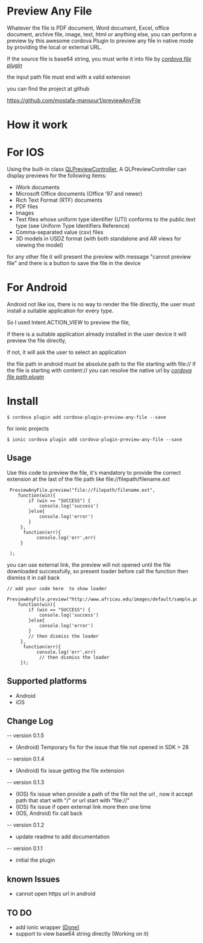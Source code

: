 # Preview Any File
Whatever the file is PDF document, Word document, Excel, office document, archive file, image, text, html or anything else, you can perform a preview by this awesome cordova Plugin to preview any file in native mode by providing the local or external URL.

If the source file is base64 string, you must write it into file by *[cordova file plugin](https://github.com/apache/cordova-plugin-file)*

the input path file must end with a valid extension

you can find the project at github 

https://github.com/mostafa-mansour1/previewAnyFile

# How it work

# For IOS
Using the built-in class [QLPreviewController](https://developer.apple.com/documentation/quicklook/qlpreviewcontroller),
A QLPreviewController can display previews for the following items:
- iWork documents
- Microsoft Office documents (Office ‘97 and newer)
- Rich Text Format (RTF) documents
- PDF files
- Images
- Text files whose uniform type identifier (UTI) conforms to the public.text type (see Uniform Type Identifiers Reference)
- Comma-separated value (csv) files
- 3D models in USDZ format (with both standalone and AR views for viewing the model)

for any other file it will present the preview with message "cannot preview file" and there is a button to save the file in the device

# For Android
Android not like ios, there is no way to render the file directly, the user must install a suitable application for every type.

So I used Intent.ACTION_VIEW to preview the file,

if there is a suitable application already installed in the user device it will preview the file directly,

if not, it will ask the user to select an application

the file path in android must be absolute path to the file starting with file:// if the file is starting with content:// you can resolve the native url by *[cordova file path plugin](https://github.com/hiddentao/cordova-plugin-filepath)*

# Install

```
$ cordova plugin add cordova-plugin-preview-any-file --save
```
for ionic projects 
```
$ ionic cordova plugin add cordova-plugin-preview-any-file --save
```

## Usage

Use this code to preview the file, it's mandatory to provide the correct extension at the last of the file path like 
file://filepath/filename.ext

```
 PreviewAnyFile.preview("file://filepath/filename.ext",
    function(win){ 
        if (win == "SUCCESS") {
            console.log('success') 
        }else{
            console.log('error')    
        }
     }, 
      function(err){
           console.log('err',err)     
     }
     
 );
```

you can use external link, the preview will not opened until the file downloaded successfully, so present loader before call the function then dismiss it in call back 
```
// add your code here  to show loader
 PreviewAnyFile.preview("http://www.africau.edu/images/default/sample.pdf",
    function(win){ 
        if (win == "SUCCESS") {
            console.log('success') 
        }else{
            console.log('error')    
        }
        // then dismiss the loader
     }, 
      function(err){
           console.log('err',err)   
            // then dismiss the loader  
     });
```



## Supported platforms
- Android
- iOS

## Change Log

-- version 0.1.5
* (Android) Temporary fix for the issue that file not opened in SDK > 28

-- version 0.1.4
* (Android) fix issue getting the file extension

-- version 0.1.3

* (IOS) fix issue when provide a path of the file not the url , now it accept path that start with "/" or url start with "file://"
* (IOS) fix issue if open external link more then one time
* (IOS, Android) fix call back

-- version 0.1.2
* update readme to add documentation 

-- version 0.1.1
* initial the plugin

## known Issues
* cannot open https url in android

## TO DO
* add ionic wrapper  [(Done)](https://ionicframework.com/docs/native/preview-any-file)
* support to view base64 string directly (Working on it)